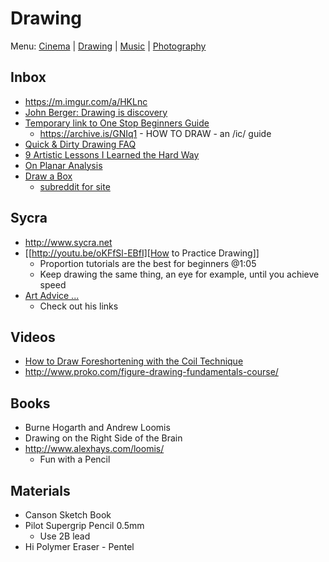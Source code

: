 # Drawing

Menu: [Cinema](cinema.md) | [Drawing](drawing.md) | [Music](music.md) | [Photography](photography.md)

## Inbox

+ https://m.imgur.com/a/HKLnc
+ [John Berger: Drawing is discovery](http://www.newstatesman.com/culture/art-and-design/2013/05/john-berger-drawing-discovery)
+ [Temporary link to One Stop Beginners Guide](https://sites.google.com/site/ourwici/)
   - https://archive.is/GNIq1 - HOW TO DRAW - an /ic/ guide
+ [Quick & Dirty Drawing FAQ](http://hubpages.com/art/drawing-FAQ)
+ [9 Artistic Lessons I Learned the Hard Way](http://www.blenderguru.com/articles/9-artistic-lessons/)
+ [On Planar Analysis](https://adrianaburgosdrawing.wordpress.com/tag/planar-analysis/)
+ [Draw a Box](http://drawabox.com)
   - [subreddit for site](https://www.reddit.com/r/ArtFundamentals)

## Sycra

+ http://www.sycra.net
+ [[http://youtu.be/oKFfSl-EBfI][How to Practice Drawing]]
   - Proportion tutorials are the best for beginners @1:05
   - Keep drawing the same thing, an eye for example, until you achieve speed
+ [Art Advice ...](http://youtu.be/qxZbsLBd3oU)
   - Check out his links

## Videos

+ [How to Draw Foreshortening with the Coil Technique](https://www.youtube.com/watch?v=eJWLaDSNBAI)
+ http://www.proko.com/figure-drawing-fundamentals-course/

## Books

+ Burne Hogarth and Andrew Loomis
+ Drawing on the Right Side of the Brain
+ http://www.alexhays.com/loomis/
  - Fun with a Pencil

## Materials

+ Canson Sketch Book
+ Pilot Supergrip Pencil 0.5mm
   - Use 2B lead
+ Hi Polymer Eraser - Pentel
